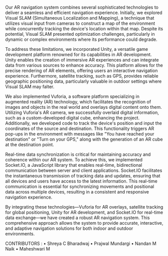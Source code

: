 Our AR navigation system combines several sophisticated technologies to deliver a seamless and efficient navigation experience. Initially, we explored Visual SLAM (Simultaneous Localization and Mapping), a technique that utilizes visual input from cameras to construct a map of the environment while concurrently tracking the device's location within that map. Despite its potential, Visual SLAM presented optimization challenges, particularly in dynamic or complex environments where its performance could degrade.

To address these limitations, we incorporated Unity, a versatile game development platform renowned for its capabilities in AR development. Unity enables the creation of immersive AR experiences and can integrate data from various sources to enhance accuracy. This platform allows for the precise rendering of AR elements, offering users an interactive navigation experience. Furthermore, satellite tracking, such as GPS, provides reliable geographic positioning data, particularly valuable in outdoor settings where Visual SLAM may falter.

We also implemented Vuforia, a software platform specializing in augmented reality (AR) technology, which facilitates the recognition of images and objects in the real world and overlays digital content onto them. Utilizing Vuforia's AR camera, we successfully overlaid digital information, such as a custom-developed digital cube, enhancing the project. Additionally, we developed code to track the device's position and input the coordinates of the source and destination. This functionality triggers AR pop-ups in the environment with messages like "You have reached your destination" or "Turn on your GPS," along with the generation of an AR cube at the destination point.

Real-time data synchronization is critical for maintaining accuracy and coherence within our AR system. To achieve this, we implemented Socket.IO, a JavaScript library that enables real-time, bidirectional communication between server and client applications. Socket.IO facilitates the instantaneous transmission of tracking data and updates, ensuring that all devices and users have access to the latest information. This real-time communication is essential for synchronizing movements and positional data across multiple devices, resulting in a consistent and responsive navigation experience.

By integrating these technologies—Vuforia for AR overlays, satellite tracking for global positioning, Unity for AR development, and Socket.IO for real-time data exchange—we have created a robust AR navigation system. This comprehensive approach allows the system to provide accurate, interactive, and adaptive navigation solutions for both indoor and outdoor environments.

CONTRIBUTORS : 
 • Shreya C Bharadwaj 
 • Prajwal Mundargi 
 • Nandan M Naik 
 • Maheshwari M 
